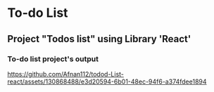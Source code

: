 # To-do List
## Project "Todos list" using Library 'React'
### To-do list project's output
https://github.com/Afnan112/todod-List-react/assets/130868488/e3d20594-6b01-48ec-94f6-a374fdee1894




 
